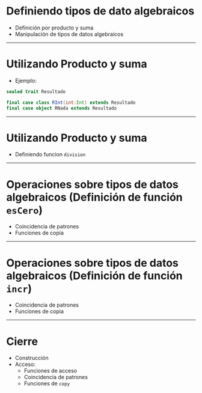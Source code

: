 # Definiendo tipos de dato algebraicos

* Definición por producto y suma
* Manipulación de tipos de datos algebraicos

---

# Utilizando Producto y suma

* Ejemplo:

```scala
sealed trait Resultado

final case class RInt(int:Int) extends Resultado
final case object RNada extends Resultado
```

---

# Utilizando Producto y suma

* Definiendo funcion `division`

---

# Operaciones sobre tipos de datos algebraicos (Definición de función `esCero`)

* Coincidencia de patrones
* Funciones de copia

---

# Operaciones sobre tipos de datos algebraicos (Definición de función `incr`)

* Coincidencia de patrones
* Funciones de copia


---

# Cierre

* Construcción
* Acceso:
  * Funciones de acceso
  * Coincidencia de patrones
  * Funciones de `copy`
